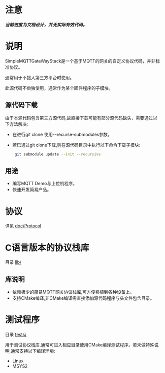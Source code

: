 

# 注意

***当前进度为文档设计，并无实际有效代码。***

# 说明

SimpleMQTTGateWayStack是一个基于MQTT的网关的自定义协议代码，并非标准协议。

通常用于不接入第三方平台时使用。

此源代码不单独使用，通常作为某个固件程序的子模块。

## 源代码下载

由于本源代码包含第三方源代码,故直接下载可能有部分源代码缺失，需要通过以下方法解决:

- 在进行git clone 使用--recurse-submodules参数。

- 若已通过git clone下载,则在源代码目录中执行以下命令下载子模块:

  ```bash
   git submodule update --init --recursive
  ```

  

## 用途

- 编写MQTT Demo与上位机程序。
- 快速开发简易产品。

# 协议

详见 [doc/Protocol]( doc/Protocol)





# C语言版本的协议栈库

目录 [lib/](lib/)

## 库说明

- 依赖极少的简易MQTT网关协议栈库,可方便移植到各种设备上。
- 支持CMake编译,非CMake编译需直接添加源代码程序与头文件包含目录。





# 测试程序

目录 [tests/](tests/)

用于测试协议栈库,通常可进入相应目录使用CMake编译测试程序。若未做特殊说明,通常支持以下编译环境:

- Linux
- MSYS2